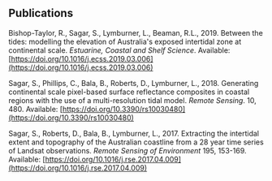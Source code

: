 ## Publications

Bishop-Taylor, R., Sagar, S., Lymburner, L., Beaman, R.L., 2019. Between the tides: modelling the elevation of Australia's exposed intertidal zone at continental scale. *Estuarine, Coastal and Shelf Science*. Available: [https://doi.org/10.1016/j.ecss.2019.03.006](https://doi.org/10.1016/j.ecss.2019.03.006) 

Sagar, S., Phillips, C., Bala, B., Roberts, D., Lymburner, L., 2018. Generating continental scale pixel-based surface reflectance composites in coastal regions with the use of a multi-resolution tidal model. *Remote Sensing*. 10, 480. Available: [https://doi.org/10.3390/rs10030480](https://doi.org/10.3390/rs10030480) 

Sagar, S., Roberts, D., Bala, B., Lymburner, L., 2017. Extracting the intertidal extent and topography of the Australian coastline from a 28 year time series of Landsat observations. *Remote Sensing of Environment* 195, 153-169. Available: [https://doi.org/10.1016/j.rse.2017.04.009](https://doi.org/10.1016/j.rse.2017.04.009) 

